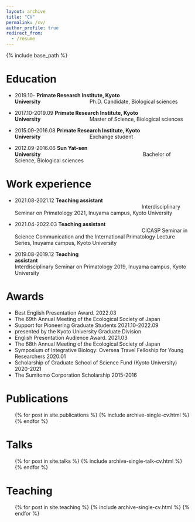 ```yaml
---
layout: archive
title: "CV"
permalink: /cv/
author_profile: true
redirect_from:
  - /resume
---
```


{% include base_path %}

Education
======
- 2019.10-        **Primate Research Institute, Kyoto University**                                  
	Ph.D. Candidate, Biological sciences

- 2017.10-2019.09 **Primate Research Institute, Kyoto University**                                  
	Master of Science, Biological sciences  

- 2015.09-2016.08 **Primate Research Institute, Kyoto University**                                  
	Exchange student

- 2012.09-2016.06 **Sun Yat-sen University**                                                                       
	Bachelor of Science, Biological sciences







Work experience
======
- 2021.08-2021.12 **Teaching assistant**                                                                                         
	Interdisciplinary Seminar on Primatology 2021, Inuyama campus, Kyoto University

- 2021.04-2022.03 **Teaching assistant**                                                                                         
	CICASP Seminar in Science Communication and the International Primatology Lecture Series, Inuyama campus, Kyoto University
  
- 2019.08-2019.12 **Teaching assistant**                                                                                        
	Interdisciplinary Seminar on Primatology 2019, Inuyama campus, Kyoto University




  
Awards
======
- Best English Presentation Award. 	2022.03
- The 69th Annual Meeting of the Ecological Society of Japan 
- Support for Pioneering Graduate Students 	2021.10-2022.09
- presented by the Kyoto University Graduate Division
- English Presentation Audience Award. 	2021.03
- The 68th Annual Meeting of the Ecological Society of Japan
- Symposium of Integrative Biology: Oversea Travel Felloship for Young Researchers 2020.01
- Scholarship of Graduate School of Science Fund (Kyoto University)	2020-2021
- The Sumitomo Corporation Scholarship	2015-2016


Publications
======
  <ul>{% for post in site.publications %}
    {% include archive-single-cv.html %}
  {% endfor %}</ul>
  
Talks
======
  <ul>{% for post in site.talks %}
    {% include archive-single-talk-cv.html %}
  {% endfor %}</ul>
  
Teaching
======
  <ul>{% for post in site.teaching %}
    {% include archive-single-cv.html %}
  {% endfor %}</ul>
  
